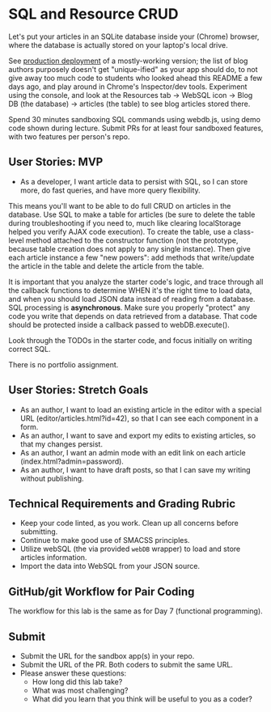 # SQL and Resource CRUD

Let's put your articles in an SQLite database inside your (Chrome) browser, where the database is actually stored on your laptop's local drive.

See [production deployment](https://cf-mvc-blog--class08.aerobatic.io/) of a mostly-working version; the list of blog authors purposely doesn't get "unique-ified" as your app should do, to not give away too much code to students who looked ahead this README a few days ago, and play around in Chrome's Inspector/dev tools. Experiment using the console, and look at the Resources tab -> WebSQL icon -> Blog DB (the database) -> articles (the table) to see blog articles stored there.

Spend 30 minutes sandboxing SQL commands using webdb.js, using demo code shown during lecture. Submit PRs for at least four sandboxed features, with two features per person's repo.

## User Stories: MVP
- As a developer, I want article data to persist with SQL, so I can store more, do fast queries, and have more query flexibility.

This means you'll want to be able to do full CRUD on articles in the database. Use SQL to make a table for articles (be sure to delete the table during troubleshooting if you need to, much like clearing localStorage helped you verify AJAX code execution). To create the table, use a class-level method attached to the constructor function (not the prototype, because table creation does not apply to any single instance). Then give each article instance a few "new powers": add methods that write/update the article in the table and delete the article from the table.

It is important that you analyze the starter code's logic, and trace through all the callback functions to determine WHEN it's the right time to load data, and when you should load JSON data instead of reading from a database. SQL processing is **asynchronous**. Make sure you properly "protect" any code you write that depends on data retrieved from a database. That code should be protected inside a callback passed to webDB.execute().

Look through the TODOs in the starter code, and focus initially on writing correct SQL.

There is no portfolio assignment.

## User Stories: Stretch Goals
 - As an author, I want to load an existing article in the editor with a special URL (editor/articles.html?id=42), so that I can see each component in a form.
 - As an author, I want to save and export my edits to existing articles, so that my changes persist.
 - As an author, I want an admin mode with an edit link on each article (index.html?admin=password).
 - As an author, I want to have draft posts, so that I can save my writing without publishing.

## Technical Requirements and Grading Rubric
 - Keep your code linted, as you work. Clean up all concerns before submitting.
 - Continue to make good use of SMACSS principles.
 - Utilize webSQL (the via provided `webDB` wrapper) to load and store articles information.
 - Import the data into WebSQL from your JSON source.

## GitHub/git Workflow for Pair Coding
The workflow for this lab is the same as for Day 7 (functional programming).

## Submit

- Submit the URL for the sandbox app(s) in your repo.
- Submit the URL of the PR. Both coders to submit the same URL.
- Please answer these questions:
  - How long did this lab take?
  - What was most challenging?
  - What did you learn that you think will be useful to you as a coder?
